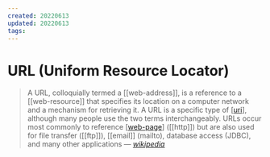 ```yaml
---
created: 20220613
updated: 20220613
tags:
---
```


# URL (Uniform Resource Locator)

> A URL, colloquially termed a [[web-address]], is a reference to a [[web-resource]] that specifies its location on a computer network and a mechanism for retrieving it. A URL is a specific type of [[uri]], although many people use the two terms interchangeably. URLs occur most commonly to reference [[web-page]] ([[http]]) but are also used for file transfer ([[ftp]]), [[email]] (mailto), database access (JDBC), and many other applications
> &mdash; <cite>[wikipedia][1]</cite>

[1]: https://en.wikipedia.org/wiki/url

[//begin]: # "Autogenerated link references for markdown compatibility"
[uri]: uri "URI (Uniform Resource Identifier)"
[web-page]: web-page "Web Page"
[//end]: # "Autogenerated link references"